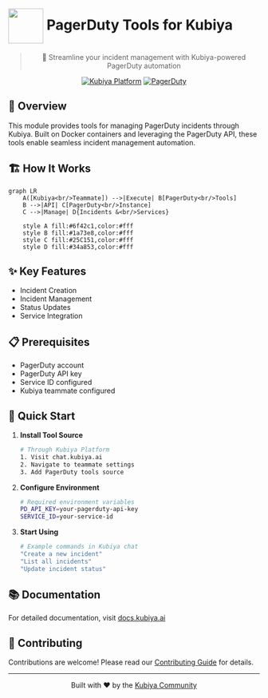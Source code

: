 # <img src="https://user-images.githubusercontent.com/113339427/211711571-a01471d5-5405-4876-a129-af0ce48dd2c4.svg" width="70" align="center" /> PagerDuty Tools for Kubiya

<div align="center">

> 🚨 Streamline your incident management with Kubiya-powered PagerDuty automation

[![Kubiya Platform](https://img.shields.io/badge/Kubiya-Platform-blue?style=for-the-badge)](https://chat.kubiya.ai)
[![PagerDuty](https://img.shields.io/badge/PagerDuty-Managed-green?style=for-the-badge&logo=pagerduty)](https://pagerduty.com)

</div>

## 🎯 Overview

This module provides tools for managing PagerDuty incidents through Kubiya. Built on Docker containers and leveraging the PagerDuty API, these tools enable seamless incident management automation.

## 🏗️ How It Works

```mermaid
graph LR
    A([Kubiya<br/>Teammate]) -->|Execute| B[PagerDuty<br/>Tools]
    B -->|API| C[PagerDuty<br/>Instance]
    C -->|Manage| D{Incidents &<br/>Services}
    
    style A fill:#6f42c1,color:#fff
    style B fill:#1a73e8,color:#fff
    style C fill:#25C151,color:#fff
    style D fill:#34a853,color:#fff
```

## ✨ Key Features

- Incident Creation
- Incident Management
- Status Updates
- Service Integration

## 📋 Prerequisites

- PagerDuty account
- PagerDuty API key
- Service ID configured
- Kubiya teammate configured

## 🚀 Quick Start

1. **Install Tool Source**
   ```bash
   # Through Kubiya Platform
   1. Visit chat.kubiya.ai
   2. Navigate to teammate settings
   3. Add PagerDuty tools source
   ```

2. **Configure Environment**
   ```bash
   # Required environment variables
   PD_API_KEY=your-pagerduty-api-key
   SERVICE_ID=your-service-id
   ```

3. **Start Using**
   ```bash
   # Example commands in Kubiya chat
   "Create a new incident"
   "List all incidents"
   "Update incident status"
   ```

## 📚 Documentation

For detailed documentation, visit [docs.kubiya.ai](https://docs.kubiya.ai)

## 🤝 Contributing

Contributions are welcome! Please read our [Contributing Guide](CONTRIBUTING.md) for details.

---

<div align="center">

Built with ❤️ by the [Kubiya Community](https://chat.kubiya.ai)

</div> 